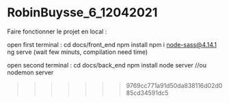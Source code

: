 # RobinBuysse_6_12042021
Faire fonctionner le projet en local :

open first terminal : 
cd docs/front_end
npm install
npm i node-sass@4.14.1
ng serve
(wait few minuts, compilation need time)

open second terminal : 
cd docs/back_end
npm install
node server //ou nodemon server
>>>>>>> 9769cc771a91d50da838116d02d085cd34591dc5
